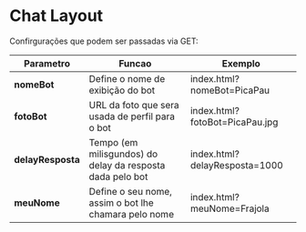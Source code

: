 # Chat Layout
 
Confirgurações que podem ser passadas via GET:

| Parametro     | Funcao                                            | Exemplo                       |
| ------ | ------ | ------ |
| **nomeBot**       | Define o nome de exibição do bot                  | index.html?nomeBot=PicaPau    |
| **fotoBot**       | URL da foto que sera usada de perfil para o bot   | index.html?fotoBot=PicaPau.jpg|
| **delayResposta** | Tempo (em milisgundos) do delay da resposta dada pelo bot | index.html?delayResposta=1000 |
|**meuNome**|Define o seu nome, assim o bot lhe chamara pelo nome|index.html?meuNome=Frajola
 

